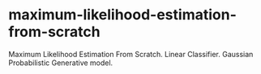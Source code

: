 # maximum-likelihood-estimation-from-scratch
Maximum Likelihood Estimation From Scratch. Linear Classifier. Gaussian Probabilistic Generative model.
